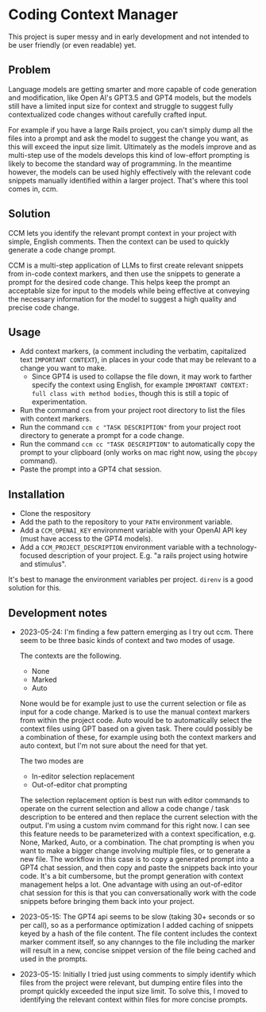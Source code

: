 # Coding Context Manager

This project is super messy and in early development and not intended to be user friendly (or even
readable) yet.

## Problem

Language models are getting smarter and more capable of code generation and modification, like Open
AI's GPT3.5 and GPT4 models, but the models still have a limited input size for context and
struggle to suggest fully contextualized code changes without carefully crafted input.

For example if you have a large Rails project, you can't simply dump all the files into a prompt and
ask the model to suggest the change you want, as this will exceed the input size limit. Ultimately
as the models improve and as multi-step use of the models develops this kind of low-effort prompting
is likely to become the standard way of programming. In the meantime however, the models can be used
highly effectively with the relevant code snippets manually identified within a larger project.
That's where this tool comes in, ccm.

## Solution

CCM lets you identify the relevant prompt context in your project with simple, English comments.
Then the context can be used to quickly generate a code change prompt.

CCM is a multi-step application of LLMs to first create relevant snippets from in-code context
markers, and then use the snippets to generate a prompt for the desired code change. This helps keep
the prompt an acceptable size for input to the models while being effective at conveying the
necessary information for the model to suggest a high quality and precise code change.

## Usage

- Add context markers, (a comment including the verbatim, capitalized text `IMPORTANT CONTEXT`), in
  places in your code that may be relevant to a change you want to make.
  - Since GPT4 is used to collapse the file down, it may work to farther specify the context using
    English, for example `IMPORTANT CONTEXT: full class with method bodies`, though this is still a
    topic of experimentation.
- Run the command `ccm` from your project root directory to list the files with context markers.
- Run the command `ccm c "TASK DESCRIPTION"` from your project root directory to generate a prompt
  for a code change.
- Run the command `ccm cc "TASK DESCRIPTION"` to automatically copy the prompt to your clipboard
  (only works on mac right now, using the `pbcopy` command).
- Paste the prompt into a GPT4 chat session.

## Installation

- Clone the respository
- Add the path to the repository to your `PATH` environment variable.
- Add a `CCM_OPENAI_KEY` environment variable with your OpenAI API key (must have access to the GPT4
  models).
- Add a `CCM_PROJECT_DESCRIPTION` environment variable with a technology-focused description of your
  project. E.g. "a rails project using hotwire and stimulus".

It's best to manage the environment variables per project. `direnv` is a good solution for this.

## Development notes
- 2023-05-24: I'm finding a few pattern emerging as I try out ccm. There seem to be three basic
  kinds of context and two modes of usage.

  The contexts are the following.
  - None
  - Marked
  - Auto

  None would be for example just to use the current selection or file as input for a code change.
  Marked is to use the manual context markers from within the project code. Auto would be to
  automatically select the context files using GPT based on a given task. There could possibly be a
  combination of these, for example using both the context markers and auto context, but I'm not
  sure about the need for that yet.

  The two modes are
  - In-editor selection replacement
  - Out-of-editor chat prompting

  The selection replacement option is best run with editor commands to operate on the current
  selection and allow a code change / task description to be entered and then replace the current
  selection with the output. I'm using a custom nvim command for this right now. I can see this
  feature needs to be parameterized with a context specification, e.g. None, Marked, Auto, or a
  combination. The chat prompting is when you want to make a bigger change involving multiple files,
  or to generate a new file. The workflow in this case is to copy a generated prompt into a GPT4
  chat session, and then copy and paste the snippets back into your code. It's a bit cumbersome, but
  the prompt generation with context management helps a lot. One advantage with using an
  out-of-editor chat session for this is that you can conversationally work with the code snippets
  before bringing them back into your project.
- 2023-05-15: The GPT4 api seems to be slow (taking 30+ seconds or so per call), so as a performance
  optimization I added caching of snippets keyed by a hash of the file content. The file content
  includes the context marker comment itself, so any channges to the file including the marker will
  result in a new, concise snippet version of the file being cached and used in the prompts.
- 2023-05-15: Initially I tried just using comments to simply identify which files from the project
  were relevant, but dumping entire files into the prompt quickly exceeded the input size limit. To
  solve this, I moved to identifying the relevant context within files for more concise prompts.
